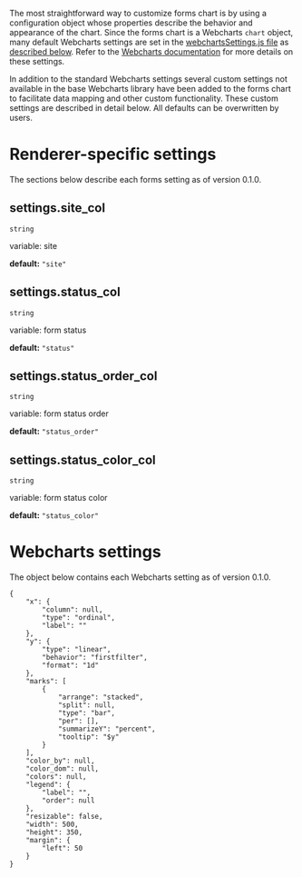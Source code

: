 The most straightforward way to customize forms chart is by using a configuration object whose properties describe the behavior and appearance of the chart. Since the forms chart is a Webcharts `chart` object, many default Webcharts settings are set in the [webchartsSettings.js file](https://github.com/RhoInc/dashboard-charts/blob/master/src/forms/configuration/webchartsSettings.js) as [described below](#webcharts-settings). Refer to the [Webcharts documentation](https://github.com/RhoInc/Webcharts/wiki/Chart-Configuration) for more details on these settings.

In addition to the standard Webcharts settings several custom settings not available in the base Webcharts library have been added to the forms chart to facilitate data mapping and other custom functionality. These custom settings are described in detail below. All defaults can be overwritten by users.

# Renderer-specific settings
The sections below describe each forms setting as of version 0.1.0.

## settings.site_col
`string`

variable: site

**default:** `"site"`



## settings.status_col
`string`

variable: form status

**default:** `"status"`



## settings.status_order_col
`string`

variable: form status order

**default:** `"status_order"`



## settings.status_color_col
`string`

variable: form status color

**default:** `"status_color"`




# Webcharts settings
The object below contains each Webcharts setting as of version 0.1.0.

```
{
    "x": {
        "column": null,
        "type": "ordinal",
        "label": ""
    },
    "y": {
        "type": "linear",
        "behavior": "firstfilter",
        "format": "1d"
    },
    "marks": [
        {
            "arrange": "stacked",
            "split": null,
            "type": "bar",
            "per": [],
            "summarizeY": "percent",
            "tooltip": "$y"
        }
    ],
    "color_by": null,
    "color_dom": null,
    "colors": null,
    "legend": {
        "label": "",
        "order": null
    },
    "resizable": false,
    "width": 500,
    "height": 350,
    "margin": {
        "left": 50
    }
}
```